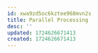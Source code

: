 ```yaml
---
id: xwa9zd5oc6kztee968mvn2s
title: Parallel Processing
desc: ''
updated: 1724626671413
created: 1724626671413
---
```

